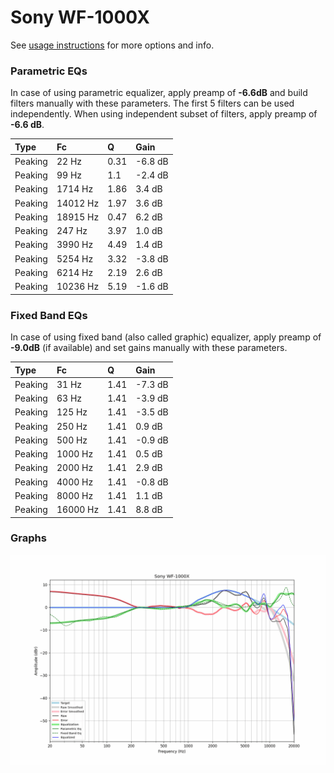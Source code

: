 # Sony WF-1000X
See [usage instructions](https://github.com/jaakkopasanen/AutoEq#usage) for more options and info.

### Parametric EQs
In case of using parametric equalizer, apply preamp of **-6.6dB** and build filters manually
with these parameters. The first 5 filters can be used independently.
When using independent subset of filters, apply preamp of **-6.6 dB**.

| Type    | Fc       |    Q | Gain    |
|:--------|:---------|:-----|:--------|
| Peaking | 22 Hz    | 0.31 | -6.8 dB |
| Peaking | 99 Hz    | 1.1  | -2.4 dB |
| Peaking | 1714 Hz  | 1.86 | 3.4 dB  |
| Peaking | 14012 Hz | 1.97 | 3.6 dB  |
| Peaking | 18915 Hz | 0.47 | 6.2 dB  |
| Peaking | 247 Hz   | 3.97 | 1.0 dB  |
| Peaking | 3990 Hz  | 4.49 | 1.4 dB  |
| Peaking | 5254 Hz  | 3.32 | -3.8 dB |
| Peaking | 6214 Hz  | 2.19 | 2.6 dB  |
| Peaking | 10236 Hz | 5.19 | -1.6 dB |

### Fixed Band EQs
In case of using fixed band (also called graphic) equalizer, apply preamp of **-9.0dB**
(if available) and set gains manually with these parameters.

| Type    | Fc       |    Q | Gain    |
|:--------|:---------|:-----|:--------|
| Peaking | 31 Hz    | 1.41 | -7.3 dB |
| Peaking | 63 Hz    | 1.41 | -3.9 dB |
| Peaking | 125 Hz   | 1.41 | -3.5 dB |
| Peaking | 250 Hz   | 1.41 | 0.9 dB  |
| Peaking | 500 Hz   | 1.41 | -0.9 dB |
| Peaking | 1000 Hz  | 1.41 | 0.5 dB  |
| Peaking | 2000 Hz  | 1.41 | 2.9 dB  |
| Peaking | 4000 Hz  | 1.41 | -0.8 dB |
| Peaking | 8000 Hz  | 1.41 | 1.1 dB  |
| Peaking | 16000 Hz | 1.41 | 8.8 dB  |

### Graphs
![](./Sony%20WF-1000X.png)